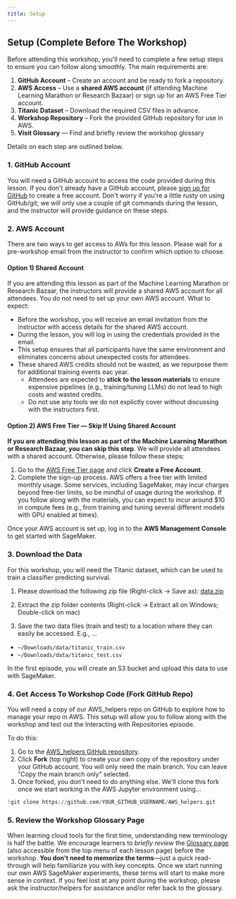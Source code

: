 ```yaml
---
title: Setup
---
```


## Setup (Complete Before The Workshop)
Before attending this workshop, you'll need to complete a few setup steps to ensure you can follow along smoothly. The main requirements are:

1. **GitHub Account** – Create an account and be ready to fork a repository.
2. **AWS Access** – Use a **shared AWS account** (if attending Machine Learning Marathon or Research Bazaar) or sign up for an AWS Free Tier account.
3. **Titanic Dataset** – Download the required CSV files in advance.
4. **Workshop Repository** – Fork the provided GitHub repository for use in AWS.
5. **Visit Glossary** — Find and briefly review the workshop glossary

Details on each step are outlined below.

### 1. GitHub Account
You will need a GitHub account to access the code provided during this lesson. If you don't already have a GitHub account, please [sign up for GitHub](https://github.com/) to create a free account. Don't worry if you're a little rusty on using GitHub/git; we will only use a couple of git commands during the lesson, and the instructor will provide guidance on these steps.

### 2. AWS Account 
There are two ways to get access to AWs for this lesson. Please wait for a pre-workshop email from the instructor to confirm which option to choose.

#### Option 1) Shared Account
If you are attending this lesson as part of the Machine Learning Marathon or Research Bazaar, the instructors will provide a shared AWS account for all attendees. You do not need to set up your own AWS account. What to expect:

* Before the workshop, you will receive an email invitation from the instructor with access details for the shared AWS account.
* During the lesson, you will log in using the credentials provided in the email.
* This setup ensures that all participants have the same environment and eliminates concerns about unexpected costs for attendees.
* These shared AWS credits should not be wasted, as we repurpose them for additional training events eac year.
  * Attendees are expected to **stick to the lesson materials** to ensure expensive pipelines (e.g., training/tuning LLMs) do not lead to high costs and wasted credits.
  * Do not use any tools we do not explictly cover without discussing with the instructors first.

#### Option 2) AWS Free Tier — Skip If Using Shared Account
**If you are attending this lesson as part of the Machine Learning Marathon or Research Bazaar, you can skip this step**. We will provide all attendees with a shared account. Otherwise, please follow these steps:

1. Go to the [AWS Free Tier page](https://aws.amazon.com/free/) and click **Create a Free Account**.
2. Complete the sign-up process. AWS offers a free tier with limited monthly usage. Some services, including SageMaker, may incur charges beyond free-tier limits, so be mindful of usage during the workshop. If you follow along with the materials, you can expect to incur around $10 in compute fees (e.g., from training and tuning several different models with GPU enabled at times).

Once your AWS account is set up, log in to the **AWS Management Console** to get started with SageMaker.

### 3. Download the Data

For this workshop, you will need the Titanic dataset, which can be used to train a classifier predicting survival. 

1. Please download the following zip file (Right-click -> Save as): [data.zip](https://raw.githubusercontent.com/UW-Madison-DataScience/ml-with-aws-sagemaker/main/data/data.zip)

2. Extract the zip folder contents (Right-click -> Extract all on Windows; Double-click on mac)

3. Save the two data files (train and test) to a location where they can easily be accessed. E.g., ... 

- `~/Downloads/data/titanic_train.csv`
- `~/Downloads/data/titanic_test.csv`

In the first episode, you will create an S3 bucket and upload this data to use with SageMaker.

### 4. Get Access To Workshop Code (Fork GitHub Repo)

You will need a copy of our AWS_helpers repo on GitHub to explore how to manage your repo in AWS. This setup will allow you to follow along with the workshop and test out the Interacting with Repositories episode.

To do this:

1. Go to the [AWS_helpers GitHub repository](https://github.com/UW-Madison-DataScience/AWS_helpers).
2. Click **Fork** (top right) to create your own copy of the repository under your GitHub account. You will only need the main branch. You can leave "Copy the main branch only" selected. 
3. Once forked, you don't need to do anything else. We'll clone this fork once we start working in the AWS Jupyter environment using...

```python
!git clone https://github.com/YOUR_GITHUB_USERNAME/AWS_helpers.git
```

### 5. Review the Workshop Glossary Page  
When learning cloud tools for the first time, understanding new terminology is half the battle. We encourage learners to *briefly review* the [Glossary page](https://carpentries-incubator.github.io/ML_with_AWS_SageMaker/reference.html#glossary) (also accessible from the top menu of each lesson page) before the workshop.  **You don't need to memorize the terms**—just a quick read-through will help familiarize you with key concepts. Once we start running our own AWS SageMaker experiments, these terms will start to make more sense in context. If you feel lost at any point during the workshop, please ask the instructor/helpers for assistance and/or refer back to the glossary.

